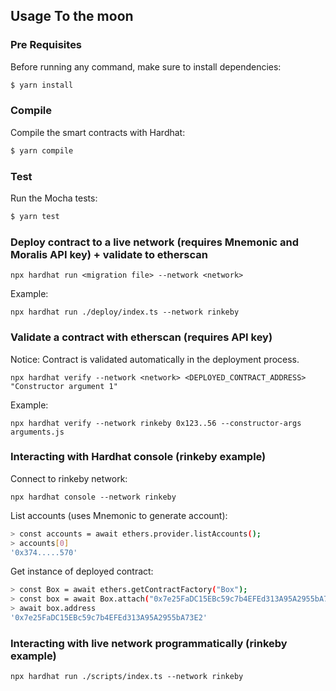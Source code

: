 ## Usage To the moon

### Pre Requisites

Before running any command, make sure to install dependencies:

```sh
$ yarn install
```

### Compile

Compile the smart contracts with Hardhat:

```sh
$ yarn compile
```

### Test

Run the Mocha tests:

```sh
$ yarn test
```

### Deploy contract to a live network (requires Mnemonic and Moralis API key) + validate to etherscan

```
npx hardhat run <migration file> --network <network> 
```

Example:

```
npx hardhat run ./deploy/index.ts --network rinkeby 
```

### Validate a contract with etherscan (requires API key)

Notice: Contract is validated automatically in the deployment process. 

```
npx hardhat verify --network <network> <DEPLOYED_CONTRACT_ADDRESS> "Constructor argument 1"
```

Example:

```
npx hardhat verify --network rinkeby 0x123..56 --constructor-args arguments.js
```

### Interacting with Hardhat console (rinkeby example)

Connect to rinkeby network:

```
npx hardhat console --network rinkeby
```

List accounts (uses Mnemonic to generate account):

```sh
> const accounts = await ethers.provider.listAccounts();
> accounts[0]
'0x374.....570'
```

Get instance of deployed contract:

```sh
> const Box = await ethers.getContractFactory("Box");
> const box = await Box.attach("0x7e25FaDC15EBc59c7b4EFEd313A95A2955bA73E2");
> await box.address
'0x7e25FaDC15EBc59c7b4EFEd313A95A2955bA73E2'
```

### Interacting with live network programmatically (rinkeby example)

```
npx hardhat run ./scripts/index.ts --network rinkeby
```